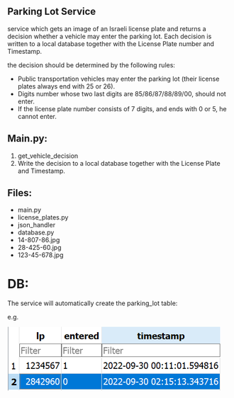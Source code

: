 ## Parking Lot Service

service which gets an image of an Israeli license plate and returns a decision whether a vehicle may enter the parking
lot. Each decision is written to a local database together with the License Plate number and Timestamp.

the decision should be determined by the following rules:

* Public transportation vehicles may enter the parking lot (their license plates always end
with 25 or 26).
* Digits number whose two last digits are 85/86/87/88/89/00, should not enter.
* If the license plate number consists of 7 digits, and ends with 0 or 5, he cannot enter.



## Main.py:
1. get_vehicle_decision
2. Write the decision to a local database together with the License Plate and Timestamp.

## Files:
* main.py
* license_plates.py
* json_handler
* database.py
* 14-807-86.jpg
* 28-425-60.jpg
* 123-45-678.jpg

# DB:
The service will automatically create the parking_lot table:
    
e.g.

![parking lot table](parking_lot_table.PNG)


